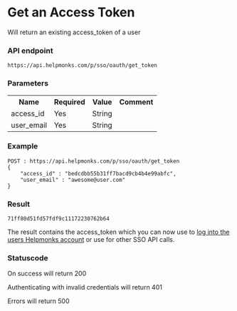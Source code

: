 # Get an Access Token

Will return an existing access_token of a user

### API endpoint

```
https://api.helpmonks.com/p/sso/oauth/get_token
```

### Parameters

<table>
    <tr>
        <th>Name</th>
        <th>Required</th>
        <th>Value</th>
        <th>Comment</th>
    </tr>
    <tr>
        <td>access_id</td>
        <td>Yes</td>
        <td>String</td>
        <td></td>
    </tr>
    <tr>
        <td>user_email</td>
        <td>Yes</td>
        <td>String</td>
        <td></td>
    </tr>
</table>

### Example

```
POST : https://api.helpmonks.com/p/sso/oauth/get_token
{
    "access_id" : "bedcdbb55b31ff7bacd9cb4b4e99abfc",
    "user_email" : "awesome@user.com"
}
```

### Result

```
71ff80d51fd57fdf9c11172230762b64
```

The result contains the access_token which you can now use to [log into the users Helpmonks account](../login/) or use for other SSO API calls.

### Statuscode

On success will return 200

Authenticating with invalid credentials will return 401

Errors will return 500
